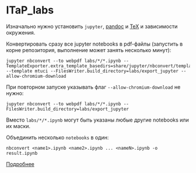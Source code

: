 # ITaP_labs
Изначально нужно установить `jupyter`, [pandoc](https://pandoc.org/installing.html) и [TeX](https://nbconvert.readthedocs.io/en/latest/install.html#installing-tex) и зависимости окружения.

Конвертировать сразу все jupyter notebooks в pdf-файлы (запустить в корне репозитория, выполнение может занять несколько минут):
```shell
jupyter nbconvert --to webpdf labs/*/*.ipynb --TemplateExporter.extra_template_basedirs=share/jupyter/nbconvert/templates --template mtuci --FilesWriter.build_directory=labs/export_jupyter --allow-chromium-download
```
При повторном запуске указывать флаг `--allow-chromium-download` не нужно:
```shell
jupyter nbconvert --to webpdf labs/*/*.ipynb --FilesWriter.build_directory=labs/export_jupyter
```
Вместо `labs/*/*.ipynb` могут быть указаны любые другие notebooks или их маски.

Объединить несколько `notebooks` в один:
```shell
nbconvert <name1>.ipynb <name2>.ipynb ... <nameN>.ipynb -o result.ipynb
```
[Подробнее](https://github.com/jbn/nbmerge#usage)
